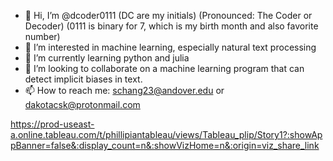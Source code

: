 - 👋 Hi, I’m @dcoder0111 (DC are my initials) (Pronounced: The Coder or Decoder) (0111 is binary for 7, which is my birth month and also favorite number)
- 👀 I’m interested in machine learning, especially natural text processing
- 🌱 I’m currently learning python and julia
- 💞️ I’m looking to collaborate on a machine learning program that can detect implicit biases in text.
- 📫 How to reach me: schang23@andover.edu or dakotacsk@protonmail.com

<!---
dcoder0111/dcoder0111 is a ✨ special ✨ repository because its `README.md` (this file) appears on your GitHub profile.
You can click the Preview link to take a look at your changes.
--->

https://prod-useast-a.online.tableau.com/t/phillipiantableau/views/Tableau_plip/Story1?:showAppBanner=false&:display_count=n&:showVizHome=n&:origin=viz_share_link
